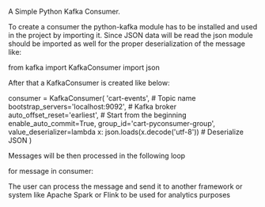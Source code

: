 A Simple Python Kafka Consumer.

To create a consumer the python-kafka module has to be installed and used in the project by importing it.
Since JSON data will be read the json module should be imported as well for the proper deserialization of the message like:

from kafka import KafkaConsumer
import json

After that a KafkaConsumer is created like below:

consumer = KafkaConsumer(
    'cart-events',  # Topic name
    bootstrap_servers='localhost:9092',  # Kafka broker
    auto_offset_reset='earliest',  # Start from the beginning
    enable_auto_commit=True,
    group_id='cart-pyconsumer-group',
    value_deserializer=lambda x: json.loads(x.decode('utf-8'))  # Deserialize JSON
)

Messages will be then processed in the following loop

for message in consumer:

The user can process the message and send it to another framework or system like Apache Spark or Flink to be used for analytics purposes
